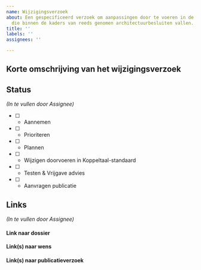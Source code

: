 ```yaml
---
name: Wijzigingsverzoek
about: Een gespecificeerd verzoek om aanpassingen door te voeren in de Koppeltaal-standaard
  die binnen de kaders van reeds genomen architectuurbesluiten vallen..
title: ''
labels: ''
assignees: ''

---
```


## Korte omschrijving van het wijzigingsverzoek
<vul hier je verzoek in>


## Status
_(In te vullen door Assignee)_
- [ ] - Aannemen
- [ ] - Prioriteren
- [ ] - Plannen
- [ ] - Wijzigen doorvoeren in Koppeltaal-standaard
- [ ] - Testen & Vrijgave advies
- [ ] - Aanvragen publicatie

## Links
_(In te vullen door Assignee)_
#### Link naar dossier
#### Link(s) naar wens
#### Link(s) naar publicatieverzoek
